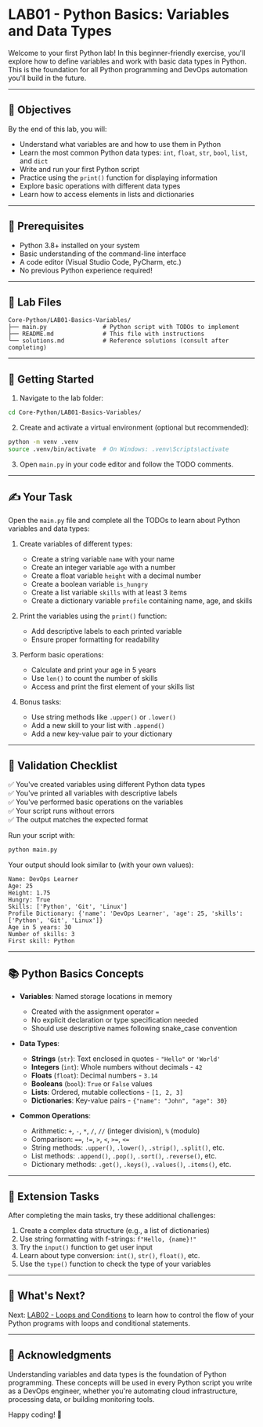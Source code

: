 # LAB01 - Python Basics: Variables and Data Types

Welcome to your first Python lab! In this beginner-friendly exercise, you'll explore how to define variables and work with basic data types in Python. This is the foundation for all Python programming and DevOps automation you'll build in the future.

---

## 🎯 Objectives

By the end of this lab, you will:
- Understand what variables are and how to use them in Python
- Learn the most common Python data types: `int`, `float`, `str`, `bool`, `list`, and `dict`
- Write and run your first Python script
- Practice using the `print()` function for displaying information
- Explore basic operations with different data types
- Learn how to access elements in lists and dictionaries

---

## 🧰 Prerequisites

- Python 3.8+ installed on your system
- Basic understanding of the command-line interface
- A code editor (Visual Studio Code, PyCharm, etc.)
- No previous Python experience required!

---

## 📁 Lab Files

```
Core-Python/LAB01-Basics-Variables/
├── main.py                # Python script with TODOs to implement
├── README.md              # This file with instructions
└── solutions.md           # Reference solutions (consult after completing)
```

---

## 🚀 Getting Started

1. Navigate to the lab folder:
```bash
cd Core-Python/LAB01-Basics-Variables/
```

2. Create and activate a virtual environment (optional but recommended):
```bash
python -m venv .venv
source .venv/bin/activate  # On Windows: .venv\Scripts\activate
```

3. Open `main.py` in your code editor and follow the TODO comments.

---

## ✍️ Your Task

Open the `main.py` file and complete all the TODOs to learn about Python variables and data types:

1. Create variables of different types:
   - Create a string variable `name` with your name
   - Create an integer variable `age` with a number
   - Create a float variable `height` with a decimal number
   - Create a boolean variable `is_hungry` 
   - Create a list variable `skills` with at least 3 items
   - Create a dictionary variable `profile` containing name, age, and skills

2. Print the variables using the `print()` function:
   - Add descriptive labels to each printed variable
   - Ensure proper formatting for readability

3. Perform basic operations:
   - Calculate and print your age in 5 years
   - Use `len()` to count the number of skills
   - Access and print the first element of your skills list

4. Bonus tasks:
   - Use string methods like `.upper()` or `.lower()`
   - Add a new skill to your list with `.append()`
   - Add a new key-value pair to your dictionary

---

## 🧪 Validation Checklist

✅ You've created variables using different Python data types  
✅ You've printed all variables with descriptive labels  
✅ You've performed basic operations on the variables  
✅ Your script runs without errors  
✅ The output matches the expected format  

Run your script with:
```bash
python main.py
```

Your output should look similar to (with your own values):
```
Name: DevOps Learner
Age: 25
Height: 1.75
Hungry: True
Skills: ['Python', 'Git', 'Linux']
Profile Dictionary: {'name': 'DevOps Learner', 'age': 25, 'skills': ['Python', 'Git', 'Linux']}
Age in 5 years: 30
Number of skills: 3
First skill: Python
```

---

## 📚 Python Basics Concepts

- **Variables**: Named storage locations in memory
  - Created with the assignment operator `=`
  - No explicit declaration or type specification needed
  - Should use descriptive names following snake_case convention

- **Data Types**:
  - **Strings** (`str`): Text enclosed in quotes - `"Hello"` or `'World'`
  - **Integers** (`int`): Whole numbers without decimals - `42`
  - **Floats** (`float`): Decimal numbers - `3.14`
  - **Booleans** (`bool`): `True` or `False` values
  - **Lists**: Ordered, mutable collections - `[1, 2, 3]`
  - **Dictionaries**: Key-value pairs - `{"name": "John", "age": 30}`

- **Common Operations**:
  - Arithmetic: `+`, `-`, `*`, `/`, `//` (integer division), `%` (modulo)
  - Comparison: `==`, `!=`, `>`, `<`, `>=`, `<=`
  - String methods: `.upper()`, `.lower()`, `.strip()`, `.split()`, etc.
  - List methods: `.append()`, `.pop()`, `.sort()`, `.reverse()`, etc.
  - Dictionary methods: `.get()`, `.keys()`, `.values()`, `.items()`, etc.

---

## 🚀 Extension Tasks

After completing the main tasks, try these additional challenges:
1. Create a complex data structure (e.g., a list of dictionaries)
2. Use string formatting with f-strings: `f"Hello, {name}!"`
3. Try the `input()` function to get user input
4. Learn about type conversion: `int()`, `str()`, `float()`, etc.
5. Use the `type()` function to check the type of your variables

---

## 💬 What's Next?

Next: [LAB02 - Loops and Conditions](../LAB02-Loops-and-Conditions/) to learn how to control the flow of your Python programs with loops and conditional statements.

---

## 🙏 Acknowledgments

Understanding variables and data types is the foundation of Python programming. These concepts will be used in every Python script you write as a DevOps engineer, whether you're automating cloud infrastructure, processing data, or building monitoring tools.

Happy coding! 🐍

